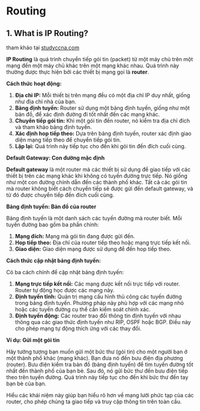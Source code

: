 # Routing 

## 1. What is IP Routing?

tham khảo tại [studyccna.com](https://study-ccna.com/what-is-ip-routing/)

**IP Routing** là quá trình chuyển tiếp gói tin (packet) từ một máy chủ trên một mạng đến một máy chủ khác trên một mạng khác nhau. Quá trình này thường được thực hiện bởi các thiết bị mạng gọi là **router**.

**Cách thức hoạt động:**

1. **Địa chỉ IP:** Mỗi thiết bị trên mạng đều có một địa chỉ IP duy nhất, giống như địa chỉ nhà của bạn.
2. **Bảng định tuyến:** Router sử dụng một bảng định tuyến, giống như một bản đồ, để xác định đường đi tốt nhất đến các mạng khác.
3. **Chuyển tiếp gói tin:** Khi một gói tin đến router, nó kiểm tra địa chỉ đích và tham khảo bảng định tuyến.
4. **Xác định hop tiếp theo:** Dựa trên bảng định tuyến, router xác định giao diện mạng tiếp theo để chuyển tiếp gói tin.
5. **Lặp lại:** Quá trình này tiếp tục cho đến khi gói tin đến đích cuối cùng.

**Default Gateway: Con đường mặc định**

**Default gateway** là một router mà các thiết bị sử dụng để giao tiếp với các thiết bị trên các mạng khác khi không có tuyến đường trực tiếp. Nó giống như một con đường chính dẫn đến các thành phố khác. Tất cả các gói tin mà router không biết cách chuyển tiếp sẽ được gửi đến default gateway, và từ đó được chuyển tiếp đến đích cuối cùng.

**Bảng định tuyến: Bản đồ của router**

Bảng định tuyến là một danh sách các tuyến đường mà router biết. Mỗi tuyến đường bao gồm ba phần chính:

1. **Mạng đích:** Mạng mà gói tin đang được gửi đến.
2. **Hop tiếp theo:** Địa chỉ của router tiếp theo hoặc mạng trực tiếp kết nối.
3. **Giao diện:** Giao diện mạng được sử dụng để đến hop tiếp theo.

**Cách thức cập nhật bảng định tuyến:**

Có ba cách chính để cập nhật bảng định tuyến:

1. **Mạng trực tiếp kết nối:** Các mạng được kết nối trực tiếp với router. Router tự động học được các mạng này.
2. **Định tuyến tĩnh:** Quản trị mạng cấu hình thủ công các tuyến đường trong bảng định tuyến. Phương pháp này phù hợp với các mạng nhỏ hoặc các tuyến đường cụ thể cần kiểm soát chính xác.
3. **Định tuyến động:** Các router trao đổi thông tin định tuyến với nhau thông qua các giao thức định tuyến như RIP, OSPF hoặc BGP. Điều này cho phép mạng tự động thích ứng với các thay đổi.

**Ví dụ: Gửi một gói tin**

Hãy tưởng tượng bạn muốn gửi một bức thư (gói tin) cho một người bạn ở một thành phố khác (mạng khác). Bạn đưa nó đến bưu điện địa phương (router). Bưu điện kiểm tra bản đồ (bảng định tuyến) để tìm tuyến đường tốt nhất đến thành phố của bạn bè. Sau đó, nó gửi bức thư đến bưu điện tiếp theo trên tuyến đường. Quá trình này tiếp tục cho đến khi bức thư đến tay bạn bè của bạn.

Hiểu các khái niệm này giúp bạn hiểu rõ hơn về mạng lưới phức tạp của các router, cho phép chúng ta giao tiếp và truy cập thông tin trên toàn cầu.

